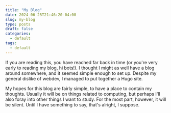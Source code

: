 ```yaml
---
title: "My Blog"
date: 2024-06-25T21:46:20-04:00
slug: my-blog
type: posts
draft: false
categories:
  - default
tags:
  - default
---
```


If you are reading this, you have reached far back in time (or you're very early to reading my blog, hi bots!).
I thought I might as well have a blog around somewhere, and it seemed simple enough to set up.
Despite my general dislike of webdev, I managed to put together a Hugo site.

My hopes for this blog are fairly simple, to have a place to contain my thoughts.
Usually it will be on things related to computing, but perhaps I'll also foray into other things I want to study.
For the most part, however, it will be silent.  Until I have something to say, that's alright, I suppose.
